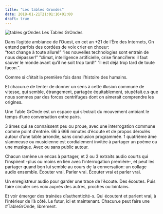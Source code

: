 ```yaml
---
title: "Les tables Grondes"
date: 2018-01-21T21:01:16+01:00
draft: true
---
```


![tables grOndes](/tg.jpg)
Les Tables GrOndes

Dans l’agitée ambiance de l’Ouest, en cet an +21 de l’Ère des Internets,
On entend parfois des cordées de voix crier en choeur:   
“tout change à toute allure!”
“les nouvelles technologies sont entrain de nous dépasser!” 
”climat, intelligence artificielle, crise financi1ere: il faut sauver le monde avant qu’il ne soit trop tard!”
“il est déjà trop tard de toute facon.”.

Comme si c’était la première fois dans l’histoire des humains.

Et chacun.e de tenter de donner un sens à cette illusion commune de vitesse, 
qui semble, étrangement, partagée équitablement,
stupéfait.e.s  que nous sommes par des forces centrifuges dont on aimerait comprendre les origines.


Une Table GrOnde est un espace 
  qui s’extrait du mouvement ambiant
    le temps d’une conversation entre pairs.

3 âmes qui se connaissent peu ou proue,
avec une interrogation commune comme point d’entrée.
66 à 666 minutes d’écoute et de propos 
déroulés autour d’une table arrondie, 
sans conclusion programmée.
1 quatrième âme slammeuse ou musicienne est cordialement invitée à partager un poème ou une musique.
Avec ou sans public autour.

Chacun ramène un encas à partager,
et 2 ou 3 extraits audio courts qui l’inspirent -plus ou moins en lien avec l’interrogation première-, 
et peut les partager quand bon lui semble au cours de la conversation: un collage audio ensemble.
Écouter vrai, Parler vrai.
Écouter vrai et parler vrai. 

Un enregistreur audio pour garder une trace 
de l’écoute. Des écoutes. 
Puis faire circuler ces voix auprès des autres, proches ou lointains.


Et voir émerger des trainées d’authenticité-s. 
Qui écoutent et parlent vrai, 
à l’intérieur de l’à côté.
Le futur, ici et maintenant.
Chacun.e peut faire une #TableGrOnde, librement.